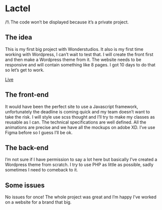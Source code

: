 # Lactel

/!\ The code won’t be displayed because it’s a private project.

## The idea

This is my first big project with Wonderstudios. It also is my first time working with Wordpress, I can’t wait to test that. I will create the front first and then make a Wordpress theme from it. The website needs to be responsive and will contain something like 8 pages. I got 10 days to do that so let’s get to work.

[Live](https://www.lactel.fr)

## The front-end

It would have been the perfect site to use a Javascript framework, unfortunately the deadline is coming quick and my team doesn’t want to take the risk. I will style use scss thought and I’ll try to make my classes as reusable as I can. The technical specifications are well defined. All the animations are precise and we have all the mockups on adobe XD. I’ve use Figma before so I guess I’ll be ok.

## The back-end

I’m not sure if I have permission to say a lot here but basically I’ve created a Wordpress theme from scratch. I try to use PHP as little as possible, sadly sometimes I need to comeback to it.

## Some issues

No issues for once! The whole project was great and I’m happy I’ve worked on a website for a brand that big.
